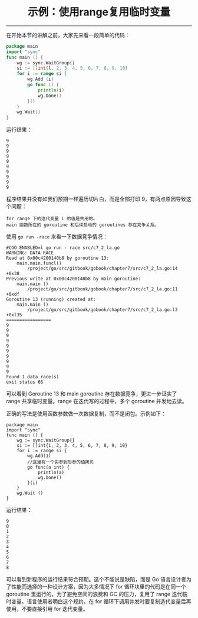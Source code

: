<center><h1>示例：使用range复用临时变量</h1></center>

---

在开始本节的讲解之前，大家先来看一段简单的代码：

```go
package main
import "sync"
func main () {
    wg := sync.WaitGroup{}
    si := []int{l, 2, 3, 4, 5, 6, 7, 8, 9, 10}
    for i := range si {
        wg.Add (i)
        go func () {
            println(i)
            wg.Done()
        }()
    }
    wg.Wait()
}
```

运行结果：

```
9
9
9
9
9
9
9
9
9
9
```

程序结果并没有如我们预期一样遍历切片白，而是全部打印 9，有两点原因导致这个问题：

```
for range 下的迭代变量 i 的值是共用的。
main 函数所在的 goroutine 和后续启动的 goroutines 存在竞争关系。
```

使用 `go run -race` 来看一下数据竞争情况：

```
#CGO ENABLED=l go run - race src/c7_2_la.go
WARNING: DATA RACE
Read at 0x00c4200140b8 by goroutine 13:
    main.main.funcl()
        /project/go/src/gitbook/gobook/chapter7/src/c7_2_la.go:14 +0x38
Previous write at 0x00c4200140b8 by main goroutine:
    main.main ()
        /project/go/src/gitbook/gobook/chapter7/src/c7_2_la.go:11 +0xdf
Goroutine 13 (running) created at:
    main.main ()
        /project/go/src/gitbook/gobook/chapter7/src/c7_2_la.go:l3 +0xl35
=================
9
9
9
9
9
9
9
9
9
9
Found 1 data race(s)
exit status 66
```

可以看到 Goroutine 13 和 main goroutine 存在数据竞争，更进一步证实了 range 共享临时变量。range 在迭代写的过程中，多个 goroutine 并发地去读。

正确的写法是使用函数参数做一次数据复制，而不是闭包。示例如下：

```
package main
import "sync"
func main () {
    wg := sync.WaitGroup{}
    si := []int{1, 2, 3, 4, 5, 6, 7, 8, 9, 10}
    for i := range si {
        wg.Add(1)
        //这里有一个实参到形参的值拷贝
        go func(a int) {
            println(a)
            wg.Done()
        }(i)
    }
    wg.Wait ()
}
```

运行结果：

```
9
0
1
2
3
4
5
6
7
8
```

可以看到新程序的运行结果符合预期。这个不能说是缺陷，而是 Go 语言设计者为了性能而选择的一种设计方案，因为大多情况下 for 循环块里的代码是在同一个 goroutine 里运行的，为了避免空间的浪费和 GC 的压力，复用了 range 迭代临时变量。语言使用者明白这个规约，在 for 循环下调用并发时要复制造代变量后再使用，不要直接引用 for 迭代变量。
